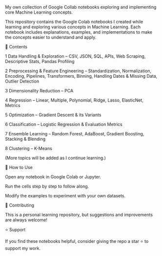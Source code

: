 My own collection of Google Collab notebooks exploring and implementing core Machine Learning concepts.

This repository contains the Google Colab notebooks I created while learning and exploring various concepts in Machine Learning. Each notebook includes explanations, examples, and implementations to make the concepts easier to understand and apply.

📂 Contents

1  Data Handling & Exploration – CSV, JSON, SQL, APIs, Web Scraping, Descriptive Stats, Pandas Profiling

2  Preprocessing & Feature Engineering – Standardization, Normalization, Encoding, Pipelines, Transformers, Binning, Handling Dates & Missing Data, Outlier Detection

3  Dimensionality Reduction – PCA

4  Regression – Linear, Multiple, Polynomial, Ridge, Lasso, ElasticNet, Metrics

5  Optimization – Gradient Descent & its Variants

6  Classification – Logistic Regression & Evaluation Metrics

7  Ensemble Learning – Random Forest, AdaBoost, Gradient Boosting, Stacking & Blending

8  Clustering – K-Means

(More topics will be added as I continue learning.)

🚀 How to Use

Open any notebook in Google Colab or Jupyter.

Run the cells step by step to follow along.

Modify the examples to experiment with your own datasets.

🤝 Contributing

This is a personal learning repository, but suggestions and improvements are always welcome!

⭐ Support

If you find these notebooks helpful, consider giving the repo a star ⭐ to support my work.
